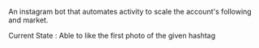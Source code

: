 An instagram bot that automates activity to scale the account's following and market.

Current State : Able to like the first photo of the given hashtag
